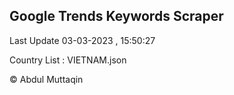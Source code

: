 

## Google Trends Keywords Scraper 
 
Last Update 03-03-2023 , 15:50:27

Country List :
VIETNAM.json



© Abdul Muttaqin 
